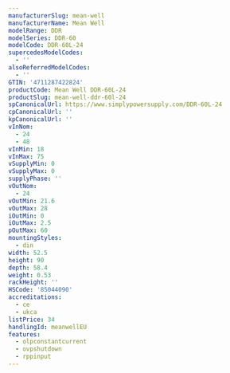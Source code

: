 ```yaml
---
manufacturerSlug: mean-well
manufacturerName: Mean Well
modelRange: DDR
modelSeries: DDR-60
modelCode: DDR-60L-24
supercedesModelCodes:
  - ''
alsoReferredModelCodes:
  - ''
GTIN: '4711287422824'
productCode: Mean Well DDR-60L-24
productSlug: mean-well-ddr-60l-24
spCanonicalUrl: https://www.simplypowersupply.com/DDR-60L-24
cpCanonicalUrl: ''
kpCanonicalUrl: ''
vInNom:
  - 24
  - 48
vInMin: 18
vInMax: 75
vSupplyMin: 0
vSupplyMax: 0
supplyPhase: ''
vOutNom:
  - 24
vOutMin: 21.6
vOutMax: 28
iOutMin: 0
iOutMax: 2.5
pOutMax: 60
mountingStyles:
  - din
width: 52.5
height: 90
depth: 58.4
weight: 0.53
rackHeight: ''
HSCode: '85044090'
accreditations:
  - ce
  - ukca
listPrice: 34
handlingId: meanwellEU
features:
  - olpconstantcurrent
  - ovpshutdown
  - rppinput
---
```

